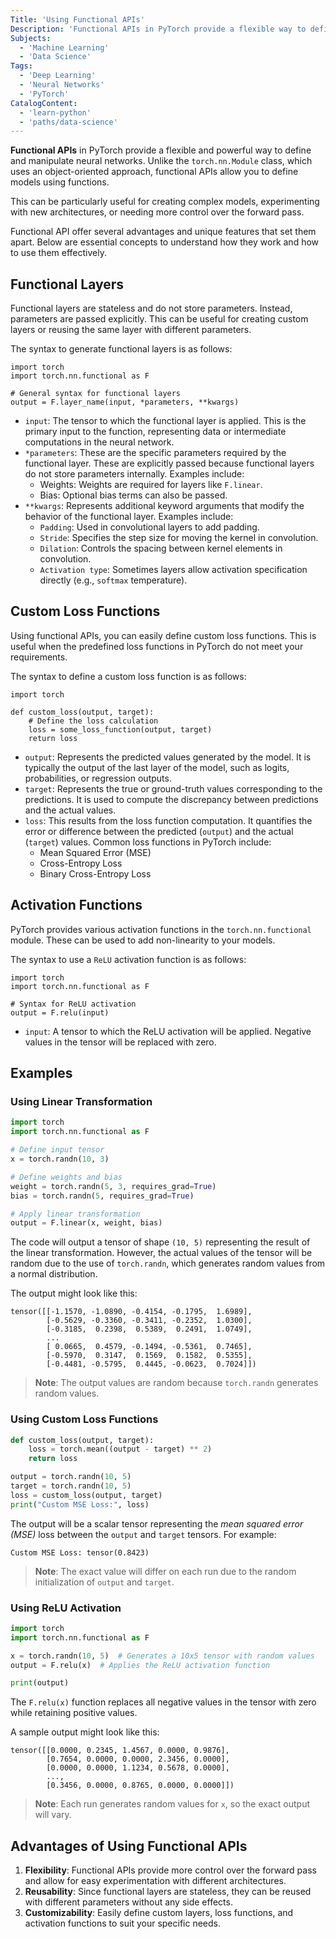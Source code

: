 ```yaml
---
Title: 'Using Functional APIs'
Description: 'Functional APIs in PyTorch provide a flexible way to define and manipulate neural networks using functions rather than object-oriented classes.'
Subjects:
  - 'Machine Learning'
  - 'Data Science' 
Tags:
  - 'Deep Learning'
  - 'Neural Networks'
  - 'PyTorch'
CatalogContent:
  - 'learn-python'
  - 'paths/data-science'
---
```


**Functional APIs** in PyTorch provide a flexible and powerful way to define and manipulate neural networks. Unlike the `torch.nn.Module` class, which uses an object-oriented approach, functional APIs allow you to define models using functions. 

This can be particularly useful for creating complex models, experimenting with new architectures, or needing more control over the forward pass.

Functional API offer several advantages and unique features that set them apart. Below are essential concepts to understand how they work and how to use them effectively.

## Functional Layers

Functional layers are stateless and do not store parameters. Instead, parameters are passed explicitly. This can be useful for creating custom layers or reusing the same layer with different parameters.

The syntax to generate functional layers is as follows:

```pseudo
import torch
import torch.nn.functional as F

# General syntax for functional layers
output = F.layer_name(input, *parameters, **kwargs)
```

- `input`: The tensor to which the functional layer is applied. This is the primary input to the function, representing data or intermediate computations in the neural network.
- `*parameters`: These are the specific parameters required by the functional layer. These are explicitly passed because functional layers do not store parameters internally. Examples include:
   - Weights: Weights are required for layers like `F.linear`.
   - Bias: Optional bias terms can also be passed.
- `**kwargs`: Represents additional keyword arguments that modify the behavior of the functional layer. Examples include:
  - `Padding`: Used in convolutional layers to add padding.
  - `Stride`: Specifies the step size for moving the kernel in convolution.
  - `Dilation`: Controls the spacing between kernel elements in convolution.
  - `Activation type`: Sometimes layers allow activation specification directly (e.g., `softmax` temperature).

## Custom Loss Functions

Using functional APIs, you can easily define custom loss functions. This is useful when the predefined loss functions in PyTorch do not meet your requirements.

The syntax to define a custom loss function is as follows:

```pseudo
import torch

def custom_loss(output, target):
    # Define the loss calculation
    loss = some_loss_function(output, target)
    return loss
```

- `output`: Represents the predicted values generated by the model. It is typically the output of the last layer of the model, such as logits, probabilities, or regression outputs.
- `target`: Represents the true or ground-truth values corresponding to the predictions. It is used to compute the discrepancy between predictions and the actual values.
- `loss`: This results from the loss function computation. It quantifies the error or difference between the predicted (`output`) and the actual (`target`) values. Common loss functions in PyTorch include:
  - Mean Squared Error (MSE)
  - Cross-Entropy Loss
  - Binary Cross-Entropy Loss


## Activation Functions

PyTorch provides various activation functions in the `torch.nn.functional` module. These can be used to add non-linearity to your models.

The syntax to use a `ReLU` activation function is as follows:

```pseudo
import torch
import torch.nn.functional as F

# Syntax for ReLU activation
output = F.relu(input)
```

- `input`: A tensor to which the ReLU activation will be applied. Negative values in the tensor will be replaced with zero.

## Examples

### Using Linear Transformation

```python
import torch
import torch.nn.functional as F

# Define input tensor
x = torch.randn(10, 3)

# Define weights and bias
weight = torch.randn(5, 3, requires_grad=True)
bias = torch.randn(5, requires_grad=True)

# Apply linear transformation
output = F.linear(x, weight, bias)
```
The code will output a tensor of shape `(10, 5)` representing the result of the linear transformation. However, the actual values of the tensor will be random due to the use of `torch.randn`, which generates random values from a normal distribution. 

The output might look like this:

```shell
tensor([[-1.1570, -1.0890, -0.4154, -0.1795,  1.6989],
        [-0.5629, -0.3360, -0.3411, -0.2352,  1.0300],
        [-0.3185,  0.2398,  0.5389,  0.2491,  1.0749],
        ...
        [ 0.0665,  0.4579, -0.1494, -0.5361,  0.7465],
        [-0.5970,  0.3147,  0.1569,  0.1582,  0.5355],
        [-0.4481, -0.5795,  0.4445, -0.0623,  0.7024]])
```

> **Note**: The output values are random because `torch.randn` generates random values.

### Using Custom Loss Functions

```py
def custom_loss(output, target):
    loss = torch.mean((output - target) ** 2)
    return loss

output = torch.randn(10, 5)
target = torch.randn(10, 5)
loss = custom_loss(output, target)
print("Custom MSE Loss:", loss)
```

The output will be a scalar tensor representing the _mean squared error (MSE)_ loss between the `output` and `target` tensors. For example:

```shell
Custom MSE Loss: tensor(0.8423)
```

> **Note**: The exact value will differ on each run due to the random initialization of `output` and `target`.

### Using ReLU Activation

```py
import torch
import torch.nn.functional as F

x = torch.randn(10, 5)  # Generates a 10x5 tensor with random values
output = F.relu(x)  # Applies the ReLU activation function

print(output)
```

The `F.relu(x)` function replaces all negative values in the tensor with zero while retaining positive values. 

A sample output might look like this:

```shell
tensor([[0.0000, 0.2345, 1.4567, 0.0000, 0.9876],
        [0.7654, 0.0000, 0.0000, 2.3456, 0.0000],
        [0.0000, 0.0000, 1.1234, 0.5678, 0.0000],
        ...,
        [0.3456, 0.0000, 0.8765, 0.0000, 0.0000]])
```

> **Note**: Each run generates random values for `x`, so the exact output will vary.

## Advantages of Using Functional APIs

1. **Flexibility**: Functional APIs provide more control over the forward pass and allow for easy experimentation with different architectures.
2. **Reusability**: Since functional layers are stateless, they can be reused with different parameters without any side effects.
3. **Customizability**: Easily define custom layers, loss functions, and activation functions to suit your specific needs.

